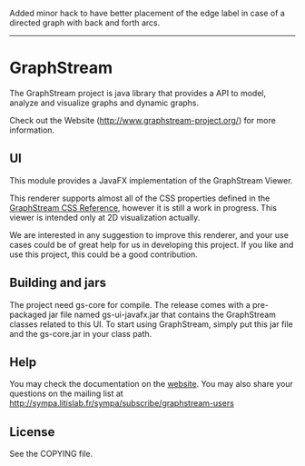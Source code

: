 Added minor hack to have better placement of the edge label in case of a directed graph with back and forth arcs.

-----------------

GraphStream
===========

The GraphStream project is java library that provides a API to model,
analyze and visualize graphs and dynamic graphs.

Check out the Website (http://www.graphstream-project.org/) for more information.

UI
--

This module provides a JavaFX implementation of the GraphStream Viewer.

This renderer supports almost all of the CSS properties defined in the [GraphStream CSS Reference](http://graphstream-project.org/doc/Tutorials/GraphStream-CSS-Reference_1.0/), however it is still a work in progress. This viewer is intended only at 2D visualization actually.

We are interested in any suggestion to improve this renderer, and your use cases could be of great help for us in developing this project. If you like and use this project, this could be a good contribution.

Building and jars
-----------------
The project need gs-core for compile.
The release comes with a pre-packaged jar file named gs-ui-javafx.jar that contains the GraphStream classes related to this UI. To start using GraphStream, simply put this jar file and the gs-core.jar in your class path.

Help
----

You may check the documentation on the [website](http://graphstream-project.org). You may also share your questions on the mailing list at http://sympa.litislab.fr/sympa/subscribe/graphstream-users

License
-------

See the COPYING file.
